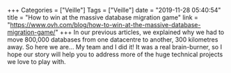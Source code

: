 +++
Categories = ["Veille"]
Tags = ["Veille"]
date = "2019-11-28 05:40:54"
title = "How to win at the massive database migration game"
link = "https://www.ovh.com/blog/how-to-win-at-the-massive-database-migration-game/"
+++
In our previous articles, we explained why we had to move 800,000 databases from one datacentre to another, 300 kilometres away. So here we are… My team and I did it! It was a real brain-burner, so I hope our story will help you to address more of the huge technical projects we love to play with.